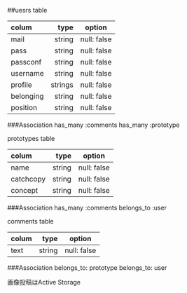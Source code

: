 ##uesrs table

| colum      | type | option              |
|:-----------|------------:|:------------:|
| mail       | string      | null: false  |
| pass       |  string     | null: false   |
| passconf   | string      | null: false  |
| username   |  string     | null: false  |
| profile    | strings     | null: false  |
| belonging  | string      | null: false  |
| position  | string      | null: false  |
###Association
has_many :comments
has_many :prototype


prototypes table

| colum      | type        | option             |
|:-----------|------------:|:------------:      |
| name       | string      | null: false        |
| catchcopy  | string      | null: false        |
| concept    | string      | null: false        |


###Association
has_many :comments
belongs_to :user


comments table

| colum           | type        | option             |
|:-----------     |------------:|:------------:      |
| text            | string      | null: false        |

###Association
belongs_to: prototype
belongs_to: user


画像投稿はActive Storage